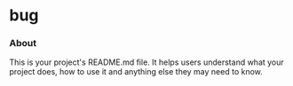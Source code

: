 bug
===

### About

This is your project's README.md file. It helps users understand what your
project does, how to use it and anything else they may need to know.